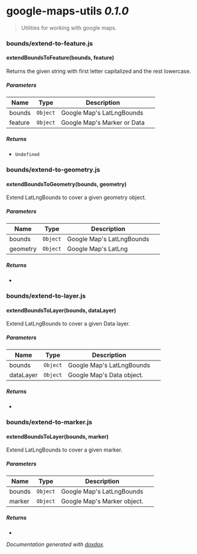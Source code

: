 # google-maps-utils *0.1.0*

> Utilities for working with google maps.


### bounds/extend-to-feature.js


#### extendBoundsToFeature(bounds, feature) 

Returns the given string with first letter capitalized and the rest lowercase.




##### Parameters

| Name | Type | Description |  |
| ---- | ---- | ----------- | -------- |
| bounds | `Object`  | Google Map's LatLngBounds | &nbsp; |
| feature | `Object`  | Google Map's Marker or Data | &nbsp; |




##### Returns


- `Undefined`  




### bounds/extend-to-geometry.js


#### extendBoundsToGeometry(bounds, geometry) 

Extend LatLngBounds to cover a given geometry object. 




##### Parameters

| Name | Type | Description |  |
| ---- | ---- | ----------- | -------- |
| bounds | `Object`  | Google Map's LatLngBounds | &nbsp; |
| geometry | `Object`  | Google Map's LatLng | &nbsp; |




##### Returns


-  




### bounds/extend-to-layer.js


#### extendBoundsToLayer(bounds, dataLayer) 

Extend LatLngBounds to cover a given Data layer. 




##### Parameters

| Name | Type | Description |  |
| ---- | ---- | ----------- | -------- |
| bounds | `Object`  | Google Map's LatLngBounds | &nbsp; |
| dataLayer | `Object`  | Google Map's Data object. | &nbsp; |




##### Returns


-  




### bounds/extend-to-marker.js


#### extendBoundsToLayer(bounds, marker) 

Extend LatLngBounds to cover a given marker. 




##### Parameters

| Name | Type | Description |  |
| ---- | ---- | ----------- | -------- |
| bounds | `Object`  | Google Map's LatLngBounds | &nbsp; |
| marker | `Object`  | Google Map's Marker object. | &nbsp; |




##### Returns


-  




*Documentation generated with [doxdox](https://github.com/neogeek/doxdox).*
